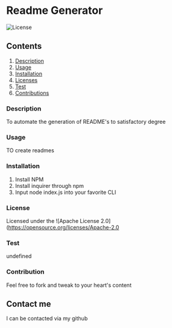 # Readme Generator
  ![License](https://img.shields.io/badge/license-Apache%202.0-blue.svg)
  ## Contents
  1. [Description](#Description)
  2. [Usage](#Usage)
  3. [Installation](#Installation)
  4. [Licenses](#Licenses)
  5. [Test](#Test)
  6. [Contributions](#Contributions)

  ### Description
 To automate the generation of README's to satisfactory degree

  ### Usage
  TO create readmes

  ### Installation
  1. Install NPM
  2. Install inquirer through npm
  3. Input node index.js into your favorite CLI

  ### License
  Licensed under the ![Apache License 2.0](https://opensource.org/licenses/Apache-2.0

  ### Test
  undefined

  ### Contribution
  Feel free to fork and tweak to your heart's content

  ## Contact me
  I can be contacted via my github

